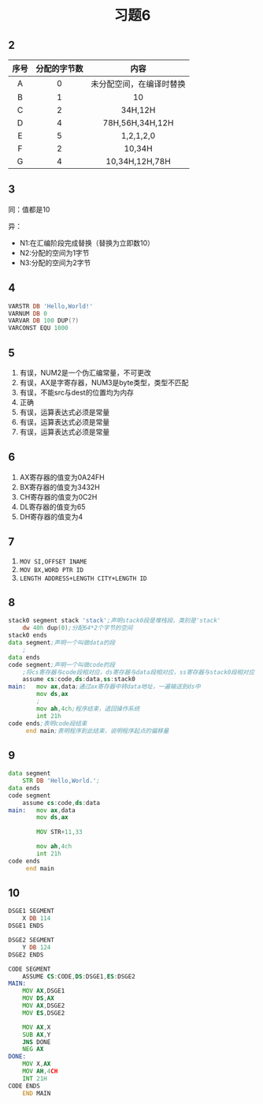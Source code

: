 <h1 align="center">习题6</h1>




## 2
|序号|分配的字节数|内容|
|:---:|:---:|:---:|
|A|0|未分配空间，在编译时替换|
|B|1|10|
|C|2|34H,12H|
|D|4|78H,56H,34H,12H|
|E|5|1,2,1,2,0|
|F|2|10,34H|
|G|4|10,34H,12H,78H|

## 3

同：值都是10

异：
- N1:在汇编阶段完成替换（替换为立即数10）
- N2:分配的空间为1字节
- N3:分配的空间为2字节

## 4

```asm
VARSTR DB 'Hello,World!'
VARNUM DB 0
VARVAR DB 100 DUP(?)
VARCONST EQU 1000
```

## 5
1. 有误，NUM2是一个伪汇编常量，不可更改
2. 有误，AX是字寄存器，NUM3是byte类型，类型不匹配
3. 有误，不能src与dest的位置均为内存
4. 正确
5. 有误，运算表达式必须是常量
6. 有误，运算表达式必须是常量
7. 有误，运算表达式必须是常量

## 6
1. AX寄存器的值变为0A24FH
2. BX寄存器的值变为3432H
3. CH寄存器的值变为0C2H
4. DL寄存器的值变为65
5. DH寄存器的值变为4

## 7
1. `MOV SI,OFFSET INAME`
2. `MOV BX,WORD PTR ID`
3. `LENGTH ADDRESS+LENGTH CITY+LENGTH ID`

## 8
```asm
stack0 segment stack 'stack';声明stack0段是堆栈段，类别是'stack'
    dw 40h dup(0);分配64*2个字节的空间
stack0 ends
data segment;声明一个叫做data的段
    ;
data ends
code segment;声明一个叫做code的段
    ;将cs寄存器与code段相对应，ds寄存器与data段相对应，ss寄存器与stack0段相对应
    assume cs:code,ds:data,ss:stack0
main:   mov ax,data;通过ax寄存器中转data地址，一遍输送到ds中
        mov ds,ax
        ;
        mov ah,4ch;程序结束，退回操作系统
        int 21h
code ends;表明code段结束
     end main;表明程序到此结束，说明程序起点的偏移量

```

## 9
```asm
data segment
    STR DB 'Hello,World.';
data ends
code segment
    assume cs:code,ds:data
main:   mov ax,data
        mov ds,ax
        
        MOV STR+11,33

        mov ah,4ch
        int 21h
code ends
     end main
```
## 10
```asm
DSGE1 SEGMENT
    X DB 114
DSGE1 ENDS

DSGE2 SEGMENT
    Y DB 124
DSGE2 ENDS

CODE SEGMENT
    ASSUME CS:CODE,DS:DSGE1,ES:DSGE2
MAIN:
    MOV AX,DSGE1
    MOV DS,AX
    MOV AX,DSGE2
    MOV ES,DSGE2

    MOV AX,X
    SUB AX,Y
    JNS DONE
    NEG AX
DONE:
    MOV X,AX
    MOV AH,4CH
    INT 21H
CODE ENDS
    END MAIN
```
